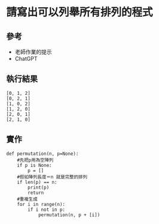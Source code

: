 # 請寫出可以列舉所有排列的程式

## 參考
* 老師作業的提示
* ChatGPT

## 執行結果
```
[0, 1, 2]
[0, 2, 1]
[1, 0, 2]
[1, 2, 0]
[2, 0, 1]
[2, 1, 0]
```
## 實作
```
def permutation(n, p=None):
    #先把p用為空陣列
    if p is None:
        p = []
    #假如陣列長度＝n 就是完整的排列
    if len(p) == n:
        print(p)
        return
    #重複生成
    for i in range(n):
        if i not in p:
            permutation(n, p + [i])
```